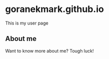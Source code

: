 # goranekmark.github.io

This is my user page

## About me

Want to know more about me? Tough luck!
